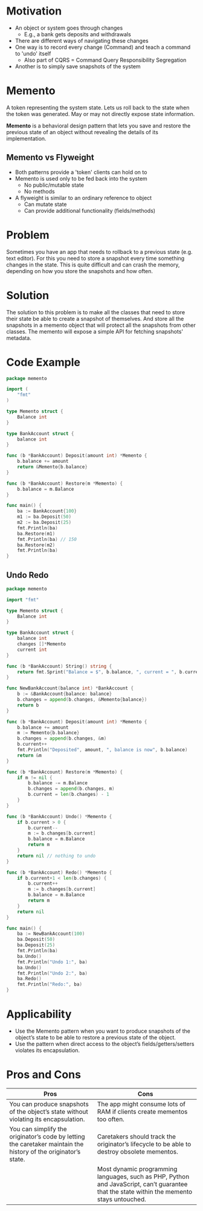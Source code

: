 # Motivation

-   An object or system goes through changes
    -   E.g., a bank gets deposits and withdrawals
-   There are different ways of navigating these changes
-   One way is to record every change (Command) and teach a command to 'undo' itself
    -   Also part of CQRS = Command Query Responsibility Segregation
-   Another is to simply save snapshots of the system

# Memento

A token representing the system state. Lets us roll back to the state when the token was generated. May or may not directly expose state information.

**Memento**  is a behavioral design pattern that lets you save and restore the previous state of an object without revealing the details of its implementation.

## Memento vs Flyweight

-   Both patterns provide a 'token' clients can hold on to
-   Memento is used only to be fed back into the system
    -   No public/mutable state
    -   No methods
-   A flyweight is similar to an ordinary reference to object
    -   Can mutate state
    -   Can provide additional functionality (fields/methods)

# Problem

Sometimes you have an app that needs to rollback to a previous state (e.g. text editor). For this you need to store a snapshot every time something changes in the state. This is quite difficult and can crash the memory, depending on how you store the snapshots and how often.

# Solution

The solution to this problem is to make all the classes that need to store their state be able to create a snapshot of themselves. And store all the snapshots in a memento object that will protect all the snapshots from other classes. The memento will expose a simple API for fetching snapshots' metadata.

# Code Example

```go
package memento

import (
	"fmt"
)

type Memento struct {
	Balance int
}

type BankAccount struct {
	balance int
}

func (b *BankAccount) Deposit(amount int) *Memento {
	b.balance += amount
	return &Memento{b.balance}
}

func (b *BankAccount) Restore(m *Memento) {
	b.balance = m.Balance
}

func main() {
	ba := BankAccount{100}
	m1 := ba.Deposit(50)
	m2 := ba.Deposit(25)
	fmt.Println(ba)
	ba.Restore(m1)
	fmt.Println(ba) // 150
	ba.Restore(m2)
	fmt.Println(ba)
}
```

## Undo Redo

```go
package memento

import "fmt"

type Memento struct {
	Balance int
}

type BankAccount struct {
	balance int
	changes []*Memento
	current int
}

func (b *BankAccount) String() string {
	return fmt.Sprint("Balance = $", b.balance, ", current = ", b.current)
}

func NewBankAccount(balance int) *BankAccount {
	b := &BankAccount{balance: balance}
	b.changes = append(b.changes, &Memento{balance})
	return b
}

func (b *BankAccount) Deposit(amount int) *Memento {
	b.balance += amount
	m := Memento{b.balance}
	b.changes = append(b.changes, &m)
	b.current++
	fmt.Println("Deposited", amount, ", balance is now", b.balance)
	return &m
}

func (b *BankAccount) Restore(m *Memento) {
	if m != nil {
		b.balance -= m.Balance
		b.changes = append(b.changes, m)
		b.current = len(b.changes) - 1
	}
}

func (b *BankAccount) Undo() *Memento {
	if b.current > 0 {
		b.current--
		m := b.changes[b.current]
		b.balance = m.Balance
		return m
	}
	return nil // nothing to undo
}

func (b *BankAccount) Redo() *Memento {
	if b.current+1 < len(b.changes) {
		b.current++
		m := b.changes[b.current]
		b.balance = m.Balance
		return m
	}
	return nil
}

func main() {
	ba := NewBankAccount(100)
	ba.Deposit(50)
	ba.Deposit(25)
	fmt.Println(ba)
	ba.Undo()
	fmt.Println("Undo 1:", ba)
	ba.Undo()
	fmt.Println("Undo 2:", ba)
	ba.Redo()
	fmt.Println("Redo:", ba)
}
```

# Applicability

* Use the Memento pattern when you want to produce snapshots of the object’s state to be able to restore a previous state of the object.
* Use the pattern when direct access to the object’s fields/getters/setters violates its encapsulation.

# Pros and Cons

| Pros | Cons |
|--|--|
| You can produce snapshots of the object’s state without violating its encapsulation. | The app might consume lots of RAM if clients create mementos too often. |
| You can simplify the originator’s code by letting the caretaker maintain the history of the originator’s state. | Caretakers should track the originator’s lifecycle to be able to destroy obsolete mementos.|
|  | Most dynamic programming languages, such as PHP, Python and JavaScript, can’t guarantee that the state within the memento stays untouched. |
